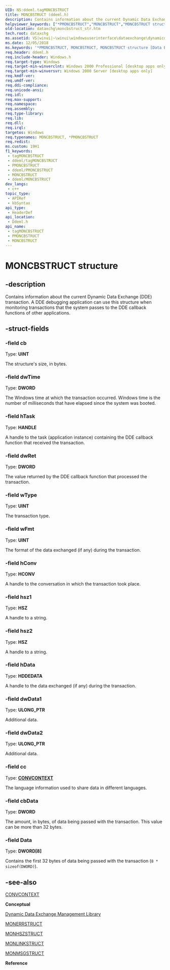 ```yaml
---
UID: NS:ddeml.tagMONCBSTRUCT
title: MONCBSTRUCT (ddeml.h)
description: Contains information about the current Dynamic Data Exchange (DDE) transaction. A DDE debugging application can use this structure when monitoring transactions that the system passes to the DDE callback functions of other applications.
helpviewer_keywords: ["*PMONCBSTRUCT","MONCBSTRUCT","MONCBSTRUCT structure [Data Exchange]","PMONCBSTRUCT","PMONCBSTRUCT structure pointer [Data Exchange]","_win32_MONCBSTRUCT_str","_win32_moncbstruct_str_cpp","dataxchg.moncbstruct_str","ddeml/MONCBSTRUCT","ddeml/PMONCBSTRUCT","winui._win32_moncbstruct_str"]
old-location: dataxchg\moncbstruct_str.htm
tech.root: dataxchg
ms.assetid: VS|winui|~\winui\windowsuserinterface\dataexchange\dynamicdataexchangemanagementlibrary\dynamicdataexchangemanagementreference\dynamicdataexchangemanagementstructures\moncbstruct.htm
ms.date: 12/05/2018
ms.keywords: '*PMONCBSTRUCT, MONCBSTRUCT, MONCBSTRUCT structure [Data Exchange], PMONCBSTRUCT, PMONCBSTRUCT structure pointer [Data Exchange], _win32_MONCBSTRUCT_str, _win32_moncbstruct_str_cpp, dataxchg.moncbstruct_str, ddeml/MONCBSTRUCT, ddeml/PMONCBSTRUCT, winui._win32_moncbstruct_str'
req.header: ddeml.h
req.include-header: Windows.h
req.target-type: Windows
req.target-min-winverclnt: Windows 2000 Professional [desktop apps only]
req.target-min-winversvr: Windows 2000 Server [desktop apps only]
req.kmdf-ver: 
req.umdf-ver: 
req.ddi-compliance: 
req.unicode-ansi: 
req.idl: 
req.max-support: 
req.namespace: 
req.assembly: 
req.type-library: 
req.lib: 
req.dll: 
req.irql: 
targetos: Windows
req.typenames: MONCBSTRUCT, *PMONCBSTRUCT
req.redist: 
ms.custom: 19H1
f1_keywords:
 - tagMONCBSTRUCT
 - ddeml/tagMONCBSTRUCT
 - PMONCBSTRUCT
 - ddeml/PMONCBSTRUCT
 - MONCBSTRUCT
 - ddeml/MONCBSTRUCT
dev_langs:
 - c++
topic_type:
 - APIRef
 - kbSyntax
api_type:
 - HeaderDef
api_location:
 - Ddeml.h
api_name:
 - tagMONCBSTRUCT
 - PMONCBSTRUCT
 - MONCBSTRUCT
---
```


# MONCBSTRUCT structure


## -description

Contains information about the current Dynamic Data Exchange (DDE) transaction. A DDE debugging application can use this structure when monitoring transactions that the system passes to the DDE callback functions of other applications.

## -struct-fields

### -field cb

Type: <b>UINT</b>

The structure's size, in bytes.

### -field dwTime

Type: <b>DWORD</b>

The Windows time at which the transaction occurred. Windows time is the number of milliseconds that have elapsed since the system was booted.

### -field hTask

Type: <b>HANDLE</b>

A handle to the task (application instance) containing the DDE callback function that received the transaction.

### -field dwRet

Type: <b>DWORD</b>

The value returned by the DDE callback function that processed the transaction.

### -field wType

Type: <b>UINT</b>

The transaction type.

### -field wFmt

Type: <b>UINT</b>

The format of the data exchanged (if any) during the transaction.

### -field hConv

Type: <b>HCONV</b>

A handle to the conversation in which the transaction took place.

### -field hsz1

Type: <b>HSZ</b>

A handle to a string.

### -field hsz2

Type: <b>HSZ</b>

A handle to a string.

### -field hData

Type: <b>HDDEDATA</b>

A handle to the data exchanged (if any) during the transaction.

### -field dwData1

Type: <b>ULONG_PTR</b>

Additional data.

### -field dwData2

Type: <b>ULONG_PTR</b>

Additional data.

### -field cc

Type: <b><a href="/windows/desktop/api/ddeml/ns-ddeml-convcontext">CONVCONTEXT</a></b>

The language information used to share data in different languages.

### -field cbData

Type: <b>DWORD</b>

The amount, in bytes, of data being passed with the transaction. This value can be more than 32 bytes.

### -field Data

Type: <b>DWORD[8]</b>

Contains the first 32 bytes of data being passed with the transaction (<code>8 * sizeof(DWORD)</code>).

## -see-also

<a href="/windows/desktop/api/ddeml/ns-ddeml-convcontext">CONVCONTEXT</a>



<b>Conceptual</b>



<a href="/windows/desktop/dataxchg/dynamic-data-exchange-management-library">Dynamic Data Exchange Management Library</a>



<a href="/windows/desktop/api/ddeml/ns-ddeml-monerrstruct">MONERRSTRUCT</a>



<a href="/windows/desktop/api/ddeml/ns-ddeml-monhszstructa">MONHSZSTRUCT</a>



<a href="/windows/desktop/api/ddeml/ns-ddeml-monlinkstruct">MONLINKSTRUCT</a>



<a href="/windows/desktop/api/ddeml/ns-ddeml-monmsgstruct">MONMSGSTRUCT</a>



<b>Reference</b>

